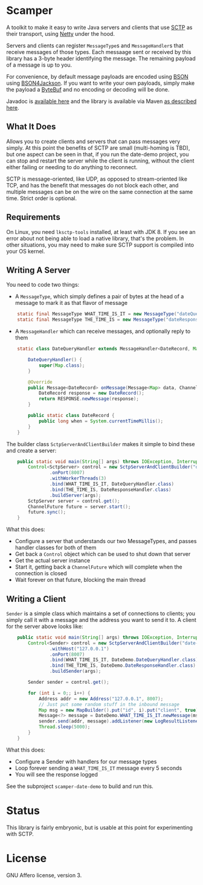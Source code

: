 Scamper
=======

A toolkit to make it easy to write Java servers and clients that use 
[SCTP](http://en.wikipedia.org/wiki/Stream_Control_Transmission_Protocol) as their
transport, using [Netty](http://netty.io) under the hood.

Servers and clients can register `MessageType`s and `MessageHandler`s that
receive messages of those types.  Each messaage sent or received by this
library has a 3-byte header identifying the message.  The remaining payload
of a message is up to you.

For convenience, by default message payloads
are encoded using [BSON](http://en.wikipedia.org/wiki/BSON) using 
[BSON4Jackson](https://github.com/michel-kraemer/bson4jackson).  If you want
to write your own payloads, simply make the payload a
[ByteBuf](http://netty.io/5.0/api/io/netty/buffer/ByteBuf.html) and
no encoding or decoding will be done.

Javadoc is [available here](http://timboudreau.com/builds/job/scamper/lastSuccessfulBuild/artifact/scamper/target/apidocs/index.html)
and the library is available via Maven [as described here](http://timboudreau.com/builds/).


What It Does
------------

Allows you to create clients and servers that can pass messages very simply.
At this point the benefits of SCTP are small (multi-homing is TBD), but one
aspect can be seen in that, if you run the date-demo project, you can stop
and restart the server while the client is running, without the client
either failing or needing to do anything to reconnect.

SCTP is message-oriented, like UDP, as opposed to stream-oriented like TCP,
and has the benefit that messages do not block each other, and multiple messages
can be on the wire on the same connection at the same time.  Strict order is
optional.

Requirements
------------

On Linux, you need `lksctp-tools` installed, at least with JDK 8.  If you see
an error about not being able to load a native library, that's the problem.
In other situations, you may need to make sure SCTP support is compiled into
your OS kernel.


Writing A Server
----------------

You need to code two things:

 * A `MessageType`, which simply defines a pair of bytes at the head of a
message to mark it as that flavor of message

```java
    static final MessageType WHAT_TIME_IS_IT = new MessageType("dateQuery", 1, 1);
    static final MessageType THE_TIME_IS = new MessageType("dateResponse", 1, 2);
```

 * A `MessageHandler` which can receive messages, and optionally reply to them
```java
    static class DateQueryHandler extends MessageHandler<DateRecord, Map> {

        DateQueryHandler() {
            super(Map.class);
        }

        @Override
        public Message<DateRecord> onMessage(Message<Map> data, ChannelHandlerContext ctx) {
            DateRecord response = new DateRecord();
            return RESPONSE.newMessage(response);
        }

        public static class DateRecord {
            public long when = System.currentTimeMillis();
        }
    }
```

The builder class `SctpServerAndClientBuilder` makes it simple to bind these and
create a server:

```java
    public static void main(String[] args) throws IOException, InterruptedException {
        Control<SctpServer> control = new SctpServerAndClientBuilder("date-demo")
                .onPort(8007)
                .withWorkerThreads(3)
                .bind(WHAT_TIME_IS_IT, DateQueryHandler.class)
                .bind(THE_TIME_IS, DateResponseHandler.class)
                .buildServer(args);
        SctpServer server = control.get();
        ChannelFuture future = server.start();
        future.sync();
    }
```

What this does:

 * Configure a server that understands our two MessageTypes, and passes handler
classes for both of them
 * Get back a `Control` object which can be used to shut down that server
 * Get the actual server instance
 * Start it, getting back a `ChannelFuture` which will complete when the 
connection is closed
 * Wait forever on that future, blocking the main thread


Writing a Client
----------------

`Sender` is a simple class which maintains a set of connections to clients;
you simply call it with a message and the address you want to send it to.
A client for the server above looks like:

```java
    public static void main(String[] args) throws IOException, InterruptedException {
        Control<Sender> control = new SctpServerAndClientBuilder("date-demo")
                .withHost("127.0.0.1")
                .onPort(8007)
                .bind(WHAT_TIME_IS_IT, DateDemo.DateQueryHandler.class)
                .bind(THE_TIME_IS, DateDemo.DateResponseHandler.class)
                .buildSender(args);

        Sender sender = control.get();

        for (int i = 0;; i++) {
            Address addr = new Address("127.0.0.1", 8007);
            // Just put some random stuff in the inbound message
            Map msg = new MapBuilder().put("id", i).put("client", true).build();
            Message<?> message = DateDemo.WHAT_TIME_IS_IT.newMessage(msg);
            sender.send(addr, message).addListener(new LogResultListener(i));
            Thread.sleep(5000);
        }
    }
```

What this does:

 * Configure a Sender with handlers for our message types
 * Loop forever sending a `WHAT_TIME_IS_IT` message every 5 seconds
 * You will see the response logged

See the subproject `scamper-date-demo` to build and run this.

Status
======

This library is fairly embryonic, but is usable at this point for experimenting
with SCTP.

License
=======

GNU Affero license, version 3.

